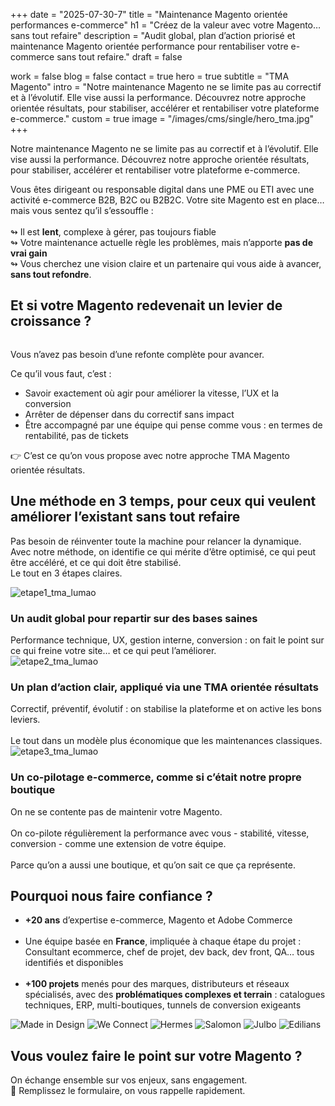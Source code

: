 +++
date = "2025-07-30-7"
title = "Maintenance Magento orientée performances e-commerce"
h1 = "Créez de la valeur avec votre Magento… sans tout refaire"
description = "Audit global, plan d’action priorisé et maintenance Magento orientée performance pour rentabiliser votre e-commerce sans tout refaire."
draft = false

work = false
blog = false
contact = true
hero = true
subtitle = "TMA Magento"
intro = "Notre maintenance Magento ne se limite pas au correctif et à l’évolutif. Elle vise aussi la performance. Découvrez notre approche orientée résultats, pour stabiliser, accélérer et rentabiliser votre plateforme e-commerce."
custom = true
image = "/images/cms/single/hero_tma.jpg"
+++


<section class="px-8 py-12 shadow-theme md:shadow-none">
	<p class="block mb-20 font-bold text-center md:hidden sm:text-lg">
		Notre maintenance Magento ne se limite pas au correctif et à l’évolutif. Elle vise aussi la performance. Découvrez notre approche orientée résultats, pour stabiliser, accélérer et rentabiliser votre plateforme e-commerce.
	</p>
	<p class="mx-auto text-center md:w-1/2 sm:text-lg mt-8 mb-16">
		Vous êtes dirigeant ou responsable digital dans une PME ou ETI avec une activité e-commerce B2B, B2C ou B2B2C.
        Votre site Magento est en place… mais vous sentez qu’il s’essouffle :
		<br>
        <br>↬ Il est <strong>lent</strong>, complexe à gérer, pas toujours fiable
        <br>↬ Votre maintenance actuelle règle les problèmes, mais n’apporte <strong>pas de vrai gain</strong>
        <br>↬ Vous cherchez une vision claire et un partenaire qui vous aide à avancer, <strong>sans tout refondre</strong>.
	</p>
</section>

<!-- Section Objectifs -->
<div class="flex flex-col justify-end mx-auto px-4 mt-16 mb-16 lg:mt-0 lg:flex-row md:container lg:mb-24 xl:mb-32">
		<div class="relative flex flex-col w-full text-sm lg:w-1/2 lg:px-20 lg:text-base">
			<div class="mb-4 lg:mb-8">
			</div>
			<h2 class="mb-2 lg-title">Et si votre Magento redevenait un levier de croissance ?</h2>
			<span class="relative my-6 divider bg-primary lg:-left-12 w-9 lg:w-24 lg:my-10"></span>
			<div class="left-0 w-full mt-0 transform lg:my-6 lg:absolute lg:-translate-x-full lg:h-full lg:full lg:mb-0">
				<span class="absolute hidden w-1/2 bg-gray-200 lg:block lg:right-0 h-80 lg:h-full rounded-3xl"></span>
				<div class="w-full py-5 lg:absolute lg:w-11/12 h-80 lg:py-24 lg:h-full">
					<div class="relative h-full overflow-hidden bg-white rounded-3xl shadow-theme">
						<img src="/images/cms/single/placeholder_tma.jpg" alt="" class="absolute object-cover min-w-full min-h-full transform -translate-x-1/2 -translate-y-1/2 top-1/2 left-1/2"/>
					</div>
				</div>
			</div>
			<p class="leading-normal text-gray-0 mb-2">
  			Vous n’avez pas besoin d’une refonte complète pour avancer.
			</p>
			<p class="leading-8 text-gray-0 mb-2">
  			Ce qu’il vous faut, c’est :
			</p>
			<ul class="leading-8 text-gray-0 list-disc pl-6 mb-4">
  				<li>Savoir exactement où agir pour améliorer la vitesse, l’UX et la conversion</li>
  				<li>Arrêter de dépenser dans du correctif sans impact</li>
  				<li>Être accompagné par une équipe qui pense comme vous : en termes de rentabilité, pas de tickets</li>
			</ul>
			<p class="leading-8 text-gray-0">
  			👉 C’est ce qu’on vous propose avec notre approche TMA Magento orientée résultats.
			</p>
			</div>
		</div>
	</div>

<!-- Section 6 -->
<section class="px-8 mb-8 text-center lg:mb-24 lg:px-0 md:mt-16">
	<div class="flex flex-col items-center px-8 mx-auto md:container">
		<h2 class="px-4 sm:px-6 xl-title text-center">Une méthode en 3 temps, pour ceux qui veulent améliorer l’existant sans tout refaire</h2>
		<span class="md:mt-8 lg:mb-5"></span>
		<p class="pt-6 md:pt-0">
		Pas besoin de réinventer toute la machine pour relancer la dynamique.
		<br>Avec notre méthode, on identifie ce qui mérite d’être optimisé, ce qui peut être accéléré, et ce qui doit être stabilisé.
		<br>Le tout en 3 étapes claires.
		</p>
	</div>
	<div class="max-w-screen-xl mx-auto">
		<div class="grid-cols-3 gap-4 xl:grid lg:gap-8 lg:mx-8 xl:gap-12 pt-6 md:pt-0">
			<!-- Block 01 -->
			<div class="overflow-hidden rounded-3xl">
				<div class="flex flex-col px-8 font-bold md:pt-16 xl:px-12">
					<img alt="etape1_tma_lumao" src="/images/cms/single/etape1_tma.svg" class="h-24 mx-auto mb-2 md:mb-8" draggable="false"/>
					<h3 class="mb-4 text-3xl font-accent">Un audit global pour repartir sur des bases saines</h3>
					<span class="mx-auto my-4 md:my-8 divider"></span>
				</div>
				<div class="flex flex-col px-4 text-sm leading-7 text-gray-0 xl:text-base xl:px-12">
					Performance technique, UX, gestion interne, conversion : on fait le point sur ce qui freine votre site… et ce qui peut l’améliorer.
				</div>
			</div>
			<!-- Block 02 -->
			<div class="overflow-hidden rounded-3xl">
				<div class="flex flex-col px-8 font-bold md:pt-16 xl:px-12 pt-6 md:pt-0">
					<img alt="etape2_tma_lumao" src="/images/cms/single/etape2_tma.svg" class="h-24 mx-auto mb-2 md:mb-8" draggable="false"/>
					<h3 class="mb-4 text-3xl font-accent">Un plan d’action clair, appliqué via une TMA orientée résultats</h3>
					<span class="mx-auto my-4 md:my-8 divider"></span>
				</div>
				<div class="flex flex-col px-4 text-sm leading-7 text-gray-0 xl:text-base xl:px-12 pt-6 md:pt-0">
					Correctif, préventif, évolutif : on stabilise la plateforme et on active les bons leviers.<br> <br> Le tout dans un modèle plus économique que les maintenances classiques.
				</div>
			</div>			
			<!-- Block 03 -->
			<div class="overflow-hidden rounded-3xl">
				<div class="flex flex-col px-8 font-bold md:pt-16 xl:px-12 pt-6 md:pt-0">
					<img alt="etape3_tma_lumao" src="/images/cms/single/etape3_tma.svg" class="h-24 mx-auto mb-2 md:mb-8" draggable="false"/>
					<h3 class="mb-4 text-3xl font-accent">Un co-pilotage e-commerce, comme si c’était notre propre boutique</h3>
					<span class="mx-auto my-4 md:my-8 divider"></span>
				</div>
				<div class="flex flex-col px-4 text-sm leading-7 text-gray-0 xl:text-base xl:px-12">
					On ne se contente pas de maintenir votre Magento. <br><br> On co-pilote régulièrement la performance avec vous - stabilité, vitesse, conversion - comme une extension de votre équipe.
					<br><br>Parce qu’on a aussi une boutique, et qu’on sait ce que ça représente.
				</div>
			</div>
		</div>
	</div>
</section>

<section class="flex flex-col bg-secondary lg:flex-row">
	<div class="py-10 lg:w-1/2 lg:py-24 xl:flex xl:items-center">
		<div class="lg:text-right text-white px-8 lg:px-16 mx-auto xl:max-w-screen-md">
			<div class="flex flex-col lg:items-end">
				<h2 class="lg-title">Pourquoi nous faire confiance ? </h2>
				<span class="relative my-6 divider w-9 lg:w-24 lg:my-9"></span>
			</div>
			<p class="text-sm lg:text-base leading-relaxed lg:leading-loose lg:opacity-100 xl:mr-8">
			<ul class="text-sm lg:text-base leading-relaxed lg:leading-loose lg:opacity-100 xl:mr-8 list-disc list-inside">
  			<li><strong>+20 ans</strong> d’expertise e-commerce, Magento et Adobe Commerce</li>
			<br>
  			<li>Une équipe basée en <strong>France</strong>, impliquée à chaque étape du projet : Consultant ecommerce, chef de projet, dev back, dev front, QA… tous identifiés et disponibles</li>
  			<br>
			<li><strong>+100 projets</strong> menés pour des marques, distributeurs et réseaux spécialisés, avec des <strong>problématiques complexes et terrain</strong> : catalogues techniques, ERP, multi-boutiques, tunnels de conversion exigeants</li>
			</ul>
		</div>
	</div>
	<div class="relative overflow-hidden lg:w-1/2 bg-secondary-dark flex items-center justify-center">
		<div class="items-center grid grid-cols-3 md:grid-cols-6 lg:grid-cols-3 gap-12 px-8 lg:px-16 xl:px-24 2xl:px-48 py-14">
            <img src="/images/badge/logo_mid.svg" alt="Made in Design"  class="mx-auto w-full" />
            <img src="/images/badge/logo_weconnect.svg" alt="We Connect"  class="mx-auto w-full" />
            <img src="/images/badge/logo_hermes.svg" alt="Hermes"  class="mx-auto w-full" />
            <img src="/images/badge/logo_salomon.svg" alt="Salomon"  class="mx-auto w-full" />
            <img src="/images/badge/logo_julbo.svg" alt="Julbo"  class="mx-auto w-full" />
            <img src="/images/badge/logo_edilians.svg" alt="Edilians"  class="mx-auto w-full" />
        </div>
	</div>
</section>

<section class="px-8 mb-8 text-center lg:mb-24 lg:px-0 md:mt-16">
	<div class="flex flex-col items-center px-8 mx-auto md:container">
		<h2 class="px-10 xl-title">Vous voulez faire le point sur votre Magento ? </h2>
		<span class="md:mt-8 lg:mb-5"></span>
		<p>
		On échange ensemble sur vos enjeux, sans engagement.
		<br>📩 Remplissez le formulaire, on vous rappelle rapidement.
		</p>
		<div class="mt-8">
		</div>
</section>